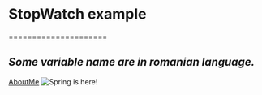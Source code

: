 # StopWatch example
=====================

_Some variable name are in **romanian** language._
---------------------------------------------------

[AboutMe](https://github.com/rex28/About-Me)
![Spring is here!](https://www.freeimages.com/photo/spring-1373199)
